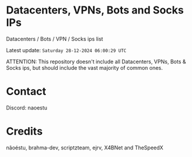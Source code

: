 # Datacenters, VPNs, Bots and Socks IPs
 
Datacenters / Bots / VPN / Socks ips list

Latest update: `Saturday 28-12-2024 06:00:29 UTC` 

ATTENTION: This repository doesn't include all Datacenters, VPNs, Bots & Socks ips, 
but should include the vast majority of common ones.

# Contact
Discord: naoestu

# Credits
nãoéstu, brahma-dev, scriptzteam, ejrv, X4BNet and TheSpeedX
